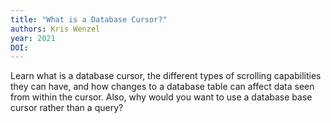 ```yaml
---
title: "What is a Database Cursor?"
authors: Kris Wenzel
year: 2021
DOI: 
---
```

Learn what is a database cursor, the different types of scrolling capabilities they can have, and how changes to a database table can affect data seen from within the cursor. Also, why would you want to use a database base cursor rather than a query?
